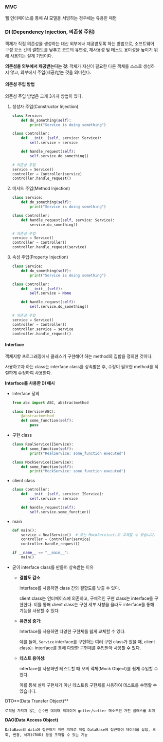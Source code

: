### MVC

웹 인터페이스를 통해 AI 모델을 서빙하는 경우에는 유용한 패턴

### DI (Dependency Injection, 의존성 주입)

객체가 직접 의존성을 생성하는 대신 외부에서 제공받도록 하는 방법으로, 소프트웨어 구성 요소 간의 결합도를 낮추고 코드의 유연성, 재사용성 및 테스트 용이성을 높이기 위해 사용되는 설계 기법이다.

**의존성을 외부에서 제공받는다는 것**: 객체가 자신이 필요한 다른 객체를 스스로 생성하지 않고, 외부에서 주입(제공)받는 것을 의미한다.

#### 의존성 주입 방법

의존성 주입 방법은 크게 3가지 방법이 있다.

1. 생성자 주입(Constructor Injection)

   ```python
   class Service:
       def do_something(self):
           print("Service is doing something")
   
   class Controller:
       def __init__(self, service: Service):
           self.service = service
   
       def handle_request(self):
           self.service.do_something()
   
   # 의존성 주입
   service = Service()
   controller = Controller(service)
   controller.handle_request()
   ```

2. 메서드 주입(Method Injection)

   ```python
   class Service:
       def do_something(self):
           print("Service is doing something")
   
   class Controller:
       def handle_request(self, service: Service):
           service.do_something()
   
   # 의존성 주입
   service = Service()
   controller = Controller()
   controller.handle_request(service)
   ```

3. 속성 주입(Property Injection)

   ```python
   class Service:
       def do_something(self):
           print("Service is doing something")
   
   class Controller:
       def __init__(self):
           self.service = None
   
       def handle_request(self):
           self.service.do_something()
   
   # 의존성 주입
   service = Service()
   controller = Controller()
   controller.service = service
   controller.handle_request()
   ```

   

#### Interface

객체지향 프로그래밍에서 클래스가 구현해야 하는 method의 집합을 정의한 것이다. 

사용하고자 하는 class는 interface class를 상속받은 후, 수정이 필요한 method를 적절하게 수정하여 사용한다. 

**Interface를 사용한 DI 예시**

- Interface 정의

  ```python
  from abc import ABC, abstractmethod
  
  class IService(ABC):
      @abstractmethod
      def some_function(self):
          pass
  ```

- 구현 class

  ```python
  class RealService(IService):
      def some_function(self):
          print("RealService: some_function executed")
  
  class MockService(IService):
      def some_function(self):
          print("MockService: some_function executed")
  ```

- client class

  ```python
  class Controller:
      def __init__(self, service: IService):
          self.service = service
  
      def handle_request(self):
          self.service.some_function()
  ```

- main

  ```python
  def main():
      service = RealService()  # 또는 MockService()로 교체할 수 있습니다.
      controller = Controller(service)
      controller.handle_request()
  
  if __name__ == "__main__":
      main()
  
  ```

  



- 굳이 interface class를 만들어 상속받는 이유

  - **결합도 감소**

    Interface를 사용하면 class 간의 결합도를 낮출 수 있다. 

    client class는 인터페이스에 의존하고, 구체적인 구현 class는 interface를 구현한다. 이를 통해 client class는 구현 세부 사항을 몰라도 interface를 통해 기능을 사용할 수 있다.

  - **유연성 증가**:

    Interface를 사용하면 다양한 구현체를 쉽게 교체할 수 있다.

    예를 들어, `Service` interface를 구현하는 여러 구현 class가 있을 때, client class는 interface를 통해 다양한 구현체를 주입받아 사용할 수 있다.

  - **테스트 용이성**:

    interface를 사용하면 테스트할 때 모의 객체(Mock Object)를 쉽게 주입할 수 있다.

    이를 통해 실제 구현체가 아닌 테스트용 구현체를 사용하여 테스트를 수행할 수 있습니다.

  



DTO**(Data Transfer Object)**

```
로직을 가지지 않는 순수한 데이터 객체이며 getter/setter 메소드만 가진 클래스를 의미
```



**DAO(Data Access Object)**

```
DataBase의 data에 접근하기 위한 객체로 직접 DataBase에 접근하여 데이터를 삽입, 조회, 변경, 삭제(CRUD) 등을 조작할 수 있는 기능
```



 

